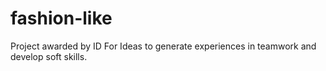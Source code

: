 # fashion-like
Project awarded by ID For Ideas to generate experiences in teamwork and develop soft skills.
